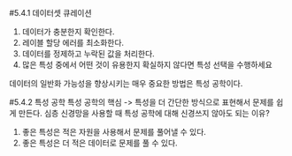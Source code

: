 
#5.4.1 데이터셋 큐레이션
1. 데이터가 충분한지 확인한다.
2. 레이블 할당 에러를 최소화한다.
3. 데이터를 정제하고 누락된 값을 처리한다.
4. 많은 특성 중에서 어떤 것이 유용한지 확실하지 않다면 특성 선택을 수행하세요

데이터의 일반화 가능성을 향상시키는 매우 중요한 방법은 특성 공학이다.

#5.4.2 특성 공학
특성 공학의 핵심 -> 특성을 더 간단한 방식으로 표현해서 문제를 쉽게 만든다.
심층 신경망을 사용할 때 특성 공학에 대해 신경쓰지 않아도 되는 이유?
1. 좋은 특성은 적은 자원을 사용해서 문제를 풀어낼 수 있다.
2. 좋은 특성은 더 적은 데이터로 문제를 풀 수 있다.
